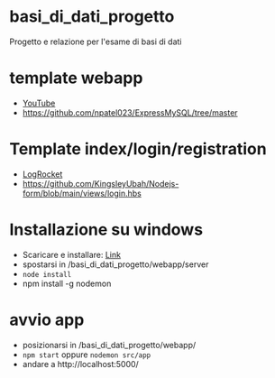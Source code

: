 # basi_di_dati_progetto
Progetto e relazione per l'esame di basi di dati

# template webapp
- [YouTube](https://www.youtube.com/watch?v=vrj9AohVhPA)
- https://github.com/npatel023/ExpressMySQL/tree/master

# Template index/login/registration
- [LogRocket](https://blog.logrocket.com/building-simple-login-form-node-js/)
- https://github.com/KingsleyUbah/Nodejs-form/blob/main/views/login.hbs

# Installazione su windows
- Scaricare e installare: [Link](https://nodejs.org/en/download/prebuilt-installer)
- spostarsi in /basi_di_dati_progetto/webapp/server
- `node install`
- npm install -g nodemon


# avvio app
- posizionarsi in /basi_di_dati_progetto/webapp/
- `npm start` oppure `nodemon src/app`
- andare a http://localhost:5000/